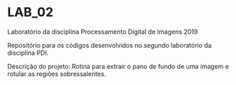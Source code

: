 # LAB_02
Laboratório da disciplina Processamento Digital de Imagens 2019

Repositório para os códigos desenvolvidos no segundo laboratório da disciplina PDI.

Descrição do projeto:
Rotina para extrair o pano de fundo de uma imagem e rotular as regiões sobressalentes.
